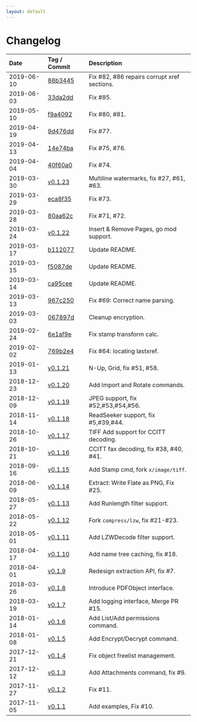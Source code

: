 ```yaml
---
layout: default
---
```


# Changelog

| Date      | Tag / Commit | Description  
|:----------|:-------------|:--------
|2019-06-10 | [86b3445](https://github.com/hhrutter/pdfcpu/commit/86b344515ab4f12e80ea26f3c0e519e28047274f) | Fix #82, #86 repairs corrupt xref sections.
|2019-06-03 | [33da2dd](https://github.com/hhrutter/pdfcpu/commit/33da2ddb3686ab98567f1abefbc62e8d15ed2720) | Fix #85.
|2019-05-10 | [f9a4092](https://github.com/hhrutter/pdfcpu/commit/f9a4092442562289304485a9d0867be7e29a8084) | Fix #80, #81.
|2019-04-19 | [9d476dd](https://github.com/hhrutter/pdfcpu/commit/9d476ddd92a1ed83f384f8da076ef8b5d242dc3c) | Fix #77.
|2019-04-13 | [14e74ba](https://github.com/hhrutter/pdfcpu/commit/14e74ba2c2ebe2ade2aa4c8506c5e9cec2a5fbd8) | Fix #75, #76.
|2019-04-04 | [40f60a0](https://github.com/hhrutter/pdfcpu/commit/40f60a0a25c5359e3d44c06138404079ae272622) | Fix #74.
|2019-03-30 | [v0.1.23](https://github.com/hhrutter/pdfcpu/releases/tag/v0.1.23) | Multiline watermarks, fix #27, #61, #63.
|2019-03-29 | [eca8f35](https://github.com/hhrutter/pdfcpu/commit/eca8f35ebe5f99da5862212e050824680f23016f) | Fix #73.
|2019-03-28 | [80aa62c](https://github.com/hhrutter/pdfcpu/commit/80aa62c9dd3076f631a9f903cb7c9779d40fd3db) | Fix #71, #72.
|2019-03-24 | [v0.1.22](https://github.com/hhrutter/pdfcpu/releases/tag/v0.1.22) | Insert & Remove Pages, go mod support.
|2019-03-17 | [b112077](https://github.com/hhrutter/pdfcpu/commit/b112077a350f920d21423d55ea26f8ab15a3d1ae) | Update README.
|2019-03-15 | [f5087de](https://github.com/hhrutter/pdfcpu/commit/f5087deb534155298a21f6ffcf1d711c0b9a5acf) | Update README.
|2019-03-14 | [ca95cee](https://github.com/hhrutter/pdfcpu/commit/ca95cee228a9837387adb72813f5df5652ec53b8) | Update README.
|2019-03-13 | [967c250](https://github.com/hhrutter/pdfcpu/commit/967c250e0cdf31441df1c79562a00a8df3ab4a52) | Fix #69: Correct name parsing.
|2019-03-03 | [067897d](https://github.com/hhrutter/pdfcpu/commit/067897de8ea2ff18ef6a86bf7b2da43f264c0991) | Cleanup encryption.
|2019-02-24 | [6e1af9e](https://github.com/hhrutter/pdfcpu/commit/6e1af9ed3b76f0306a469ed50e64e737c9f752f7) | Fix stamp transform calc.
|2019-02-02 | [769b2e4](https://github.com/hhrutter/pdfcpu/commit/769b2e488b07ebcc0cd4f33c651bed67d03db84e) | Fix #64: locating lastxref.
|2019-01-13 | [v0.1.21](https://github.com/hhrutter/pdfcpu/releases/tag/v0.1.21) | N-Up, Grid, fix #51, #58.
|2018-12-23 | [v0.1.20](https://github.com/hhrutter/pdfcpu/releases/tag/v0.1.20) | Add Import and Rotate commands.
|2018-12-09 | [v0.1.19](https://github.com/hhrutter/pdfcpu/releases/tag/v0.1.19) | JPEG support, fix #52,#53,#54,#56.
|2018-11-14 | [v0.1.18](https://github.com/hhrutter/pdfcpu/releases/tag/v0.1.18) | ReadSeeker support, fix #5,#39,#44.
|2018-10-26 | [v0.1.17](https://github.com/hhrutter/pdfcpu/releases/tag/v0.1.17) | TIFF Add support for CCITT decoding.
|2018-10-21 | [v0.1.16](https://github.com/hhrutter/pdfcpu/releases/tag/v0.1.16) | CCITT fax decoding, fix #38, #40, #41.
|2018-09-16 | [v0.1.15](https://github.com/hhrutter/pdfcpu/releases/tag/0.1.15)  | Add Stamp cmd, fork `x/image/tiff`.
|2018-06-09 | [v0.1.14](https://github.com/hhrutter/pdfcpu/releases/tag/v0.1.14) | Extract: Write Flate as PNG, Fix #25.
|2018-05-27 | [v0.1.13](https://github.com/hhrutter/pdfcpu/releases/tag/v0.1.13) | Add Runlength filter support.
|2018-05-22 | [v0.1.12](https://github.com/hhrutter/pdfcpu/releases/tag/v0.1.12) | Fork `compress/lzw`, fix #21-#23.
|2018-05-01 | [v0.1.11](https://github.com/hhrutter/pdfcpu/releases/tag/v0.1.11) | Add LZWDecode filter support.
|2018-04-17 | [v0.1.10](https://github.com/hhrutter/pdfcpu/releases/tag/v0.1.10) | Add name tree caching, fix #18.
|2018-04-01 | [v0.1.9](https://github.com/hhrutter/pdfcpu/releases/tag/v0.1.9)   | Redesign extraction API, fix #7.
|2018-03-26 | [v0.1.8](https://github.com/hhrutter/pdfcpu/releases/tag/v0.1.8)   | Introduce PDFObject interface.
|2018-03-19 | [v0.1.7](https://github.com/hhrutter/pdfcpu/releases/tag/v0.1.7)   | Add logging interface, Merge PR #15.
|2018-01-14 | [v0.1.6](https://github.com/hhrutter/pdfcpu/releases/tag/v0.1.6)   | Add List/Add permissions command.
|2018-01-08 | [v0.1.5](https://github.com/hhrutter/pdfcpu/releases/tag/v0.1.5)   | Add Encrypt/Decrypt command.
|2017-12-21 | [v0.1.4](https://github.com/hhrutter/pdfcpu/releases/tag/v0.1.4)   | Fix object freelist management.
|2017-12-12 | [v0.1.3](https://github.com/hhrutter/pdfcpu/releases/tag/v0.1.3)   | Add Attachments command, fix #9.
|2017-11-27 | [v0.1.2](https://github.com/hhrutter/pdfcpu/releases/tag/v0.1.2)   | Fix #11.
|2017-11-05 | [v0.1.1](https://github.com/hhrutter/pdfcpu/releases/tag/v0.1.1)   | Add examples, Fix #10.
